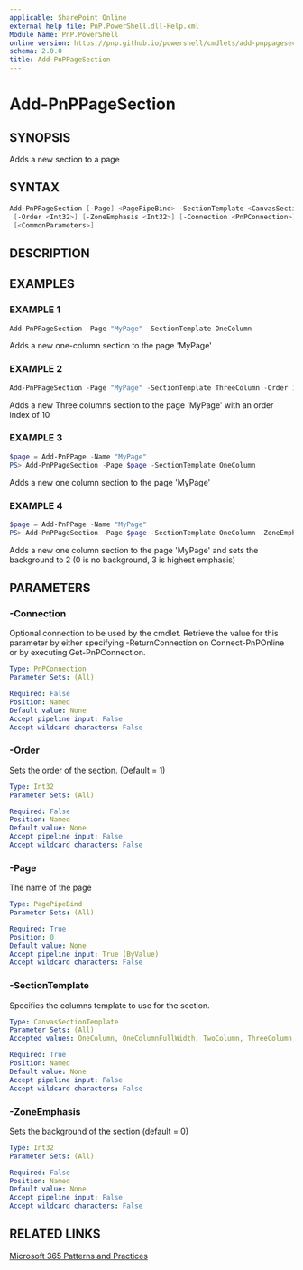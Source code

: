 ```yaml
---
applicable: SharePoint Online
external help file: PnP.PowerShell.dll-Help.xml
Module Name: PnP.PowerShell
online version: https://pnp.github.io/powershell/cmdlets/add-pnppagesection
schema: 2.0.0
title: Add-PnPPageSection
---
```


# Add-PnPPageSection

## SYNOPSIS
Adds a new section to a page

## SYNTAX

```powershell
Add-PnPPageSection [-Page] <PagePipeBind> -SectionTemplate <CanvasSectionTemplate>
 [-Order <Int32>] [-ZoneEmphasis <Int32>] [-Connection <PnPConnection>]
 [<CommonParameters>]
```

## DESCRIPTION

## EXAMPLES

### EXAMPLE 1
```powershell
Add-PnPPageSection -Page "MyPage" -SectionTemplate OneColumn
```

Adds a new one-column section to the page 'MyPage'

### EXAMPLE 2
```powershell
Add-PnPPageSection -Page "MyPage" -SectionTemplate ThreeColumn -Order 10
```

Adds a new Three columns section to the page 'MyPage' with an order index of 10

### EXAMPLE 3
```powershell
$page = Add-PnPPage -Name "MyPage"
PS> Add-PnPPageSection -Page $page -SectionTemplate OneColumn
```

Adds a new one column section to the page 'MyPage'

### EXAMPLE 4
```powershell
$page = Add-PnPPage -Name "MyPage"
PS> Add-PnPPageSection -Page $page -SectionTemplate OneColumn -ZoneEmphasis 2
```

Adds a new one column section to the page 'MyPage' and sets the background to 2 (0 is no background, 3 is highest emphasis)

## PARAMETERS

### -Connection
Optional connection to be used by the cmdlet. Retrieve the value for this parameter by either specifying -ReturnConnection on Connect-PnPOnline or by executing Get-PnPConnection.

```yaml
Type: PnPConnection
Parameter Sets: (All)

Required: False
Position: Named
Default value: None
Accept pipeline input: False
Accept wildcard characters: False
```

### -Order
Sets the order of the section. (Default = 1)

```yaml
Type: Int32
Parameter Sets: (All)

Required: False
Position: Named
Default value: None
Accept pipeline input: False
Accept wildcard characters: False
```

### -Page
The name of the page

```yaml
Type: PagePipeBind
Parameter Sets: (All)

Required: True
Position: 0
Default value: None
Accept pipeline input: True (ByValue)
Accept wildcard characters: False
```

### -SectionTemplate
Specifies the columns template to use for the section.

```yaml
Type: CanvasSectionTemplate
Parameter Sets: (All)
Accepted values: OneColumn, OneColumnFullWidth, TwoColumn, ThreeColumn, TwoColumnLeft, TwoColumnRight, OneColumnVerticalSection, TwoColumnVerticalSection, ThreeColumnVerticalSection, TwoColumnLeftVerticalSection, TwoColumnRightVerticalSection

Required: True
Position: Named
Default value: None
Accept pipeline input: False
Accept wildcard characters: False
```



### -ZoneEmphasis
Sets the background of the section (default = 0)

```yaml
Type: Int32
Parameter Sets: (All)

Required: False
Position: Named
Default value: None
Accept pipeline input: False
Accept wildcard characters: False
```

## RELATED LINKS

[Microsoft 365 Patterns and Practices](https://aka.ms/m365pnp)